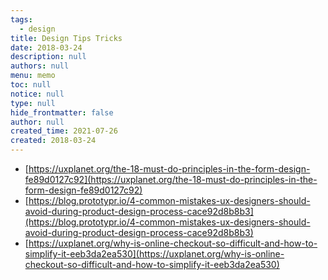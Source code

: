 ```yaml
---
tags: 
  - design
title: Design Tips Tricks
date: 2018-03-24
description: null
authors: null
menu: memo
toc: null
notice: null
type: null
hide_frontmatter: false
author: null
created_time: 2021-07-26
created: 2018-03-24
---
```



* [https://uxplanet.org/the-18-must-do-principles-in-the-form-design-fe89d0127c92](https://uxplanet.org/the-18-must-do-principles-in-the-form-design-fe89d0127c92)
* [https://blog.prototypr.io/4-common-mistakes-ux-designers-should-avoid-during-product-design-process-cace92d8b8b3](https://blog.prototypr.io/4-common-mistakes-ux-designers-should-avoid-during-product-design-process-cace92d8b8b3)
* [https://uxplanet.org/why-is-online-checkout-so-difficult-and-how-to-simplify-it-eeb3da2ea530](https://uxplanet.org/why-is-online-checkout-so-difficult-and-how-to-simplify-it-eeb3da2ea530)